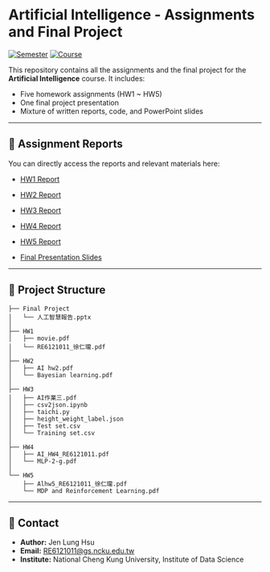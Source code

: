 # Artificial Intelligence - Assignments and Final Project

[![Semester](https://img.shields.io/badge/Semester-Fall%202024-blue)]() [![Course](https://img.shields.io/badge/Course-Artificial%20Intelligence-orange)]()

This repository contains all the assignments and the final project for the **Artificial Intelligence** course. It includes:
- Five homework assignments (HW1 ~ HW5)
- One final project presentation
- Mixture of written reports, code, and PowerPoint slides

---

## 📄 Assignment Reports

You can directly access the reports and relevant materials here:

- [HW1 Report](./HW1/RE6121011_徐仁瓏.pdf)

- [HW2 Report](./HW2/AI%20hw2.pdf)

- [HW3 Report](./HW3/AI作業三.pdf)

- [HW4 Report](./HW4/AI_HW4_RE6121011.pdf)

- [HW5 Report](./HW5/AIhw5_RE6121011_徐仁瓏.pdf)
  
- [Final Presentation Slides](./Final%20Project/人工智慧報告.pptx)

---

## 📂 Project Structure
```
├── Final Project
│   └── 人工智慧報告.pptx
│
├── HW1
│   ├── movie.pdf
│   └── RE6121011_徐仁瓏.pdf
│
├── HW2
│   ├── AI hw2.pdf
│   └── Bayesian learning.pdf
│
├── HW3
│   ├── AI作業三.pdf
│   ├── csv2json.ipynb
│   ├── taichi.py
│   ├── height_weight_label.json
│   ├── Test set.csv
│   └── Training set.csv
│
├── HW4
│   ├── AI_HW4_RE6121011.pdf
│   └── MLP-2-g.pdf
│
└── HW5
    ├── Alhw5_RE6121011_徐仁瓏.pdf
    └── MDP and Reinforcement Learning.pdf
```

---

## 📝 Contact
- **Author:** Jen Lung Hsu
- **Email:** RE6121011@gs.ncku.edu.tw
- **Institute:** National Cheng Kung University, Institute of Data Science
